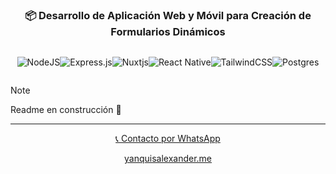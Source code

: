 <div align="center">
  <h3>📦 Desarrollo de Aplicación Web y Móvil para Creación de Formularios Dinámicos</h3>
  </div>

<div style="display: flex; justify-content: center; align-items: center;">


![NodeJS](https://img.shields.io/badge/node.js-6DA55F?style=for-the-badge&logo=node.js&logoColor=white)


![Express.js](https://img.shields.io/badge/express.js-%23404d59.svg?style=for-the-badge&logo=express&logoColor=%2361DAFB)

![Nuxtjs](https://img.shields.io/badge/NuxtJS-002E3B?style=for-the-badge&logo=nuxtdotjs&logoColor=#00DC82)

![React Native](https://img.shields.io/badge/react_native-%2320232a.svg?style=for-the-badge&logo=react&logoColor=%2361DAFB)

![TailwindCSS](https://img.shields.io/badge/tailwindcss-%2338B2AC.svg?style=for-the-badge&logo=tailwind-css&logoColor=white)

![Postgres](https://img.shields.io/badge/postgres-%23316192.svg?style=for-the-badge&logo=postgresql&logoColor=white)

</div>

> [!NOTE]  
> Readme en construcción 🚧


---

<div align="center">

  [📞 Contacto por WhatsApp](https://api.whatsapp.com/send?phone=59892428147)

  [yanquisalexander.me](https://yanquisalexander.me)

  

</div>


